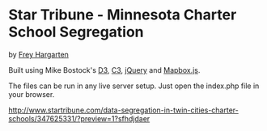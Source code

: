 Star Tribune - Minnesota Charter School Segregation
================

by [Frey Hargarten](https://github.com/jeffhargarten)

Built using Mike Bostock's [D3](https://github.com/mbostock/d3), [C3](https://github.com/masayuki0812/c3), [jQuery](https://github.com/jquery/jquery) and [Mapbox.js](https://www.mapbox.com/mapbox.js/api/v2.2.2/).

The files can be run in any live server setup. Just open the index.php file in your browser.

http://www.startribune.com/data-segregation-in-twin-cities-charter-schools/347625331/?preview=1?sfhdjdaer